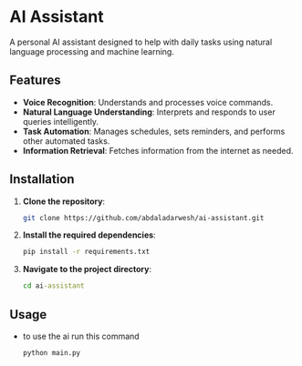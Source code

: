 
# AI Assistant

A personal AI assistant designed to help with daily tasks using natural language processing and machine learning.

## Features

- **Voice Recognition**: Understands and processes voice commands.
- **Natural Language Understanding**: Interprets and responds to user queries intelligently.
- **Task Automation**: Manages schedules, sets reminders, and performs other automated tasks.
- **Information Retrieval**: Fetches information from the internet as needed.

## Installation

1. **Clone the repository**:

   ```bash
   git clone https://github.com/abdaladarwesh/ai-assistant.git
2. **Install the required dependencies**:
   ```cmd
   pip install -r requirements.txt
3. **Navigate to the project directory**:
   ```cmd
   cd ai-assistant
## Usage
- to use the ai run this command

   ```cmd
   python main.py
